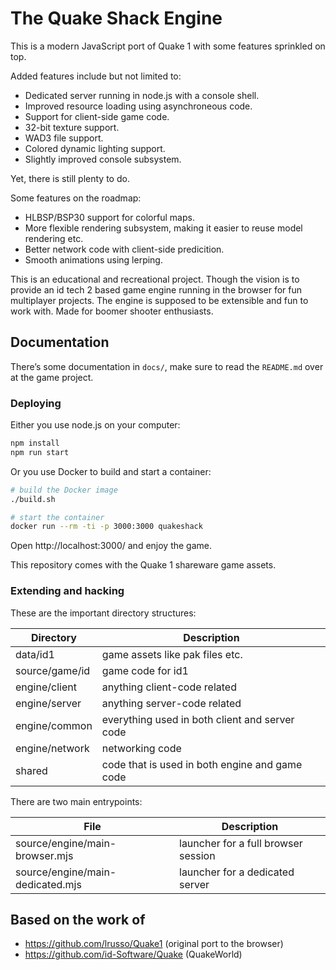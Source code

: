 # The Quake Shack Engine

This is a modern JavaScript port of Quake 1 with some features sprinkled on top.

Added features include but not limited to:

* Dedicated server running in node.js with a console shell.
* Improved resource loading using asynchroneous code.
* Support for client-side game code.
* 32-bit texture support.
* WAD3 file support.
* Colored dynamic lighting support.
* Slightly improved console subsystem.

Yet, there is still plenty to do.

Some features on the roadmap:

* HLBSP/BSP30 support for colorful maps.
* More flexible rendering subsystem, making it easier to reuse model rendering etc.
* Better network code with client-side predicition.
* Smooth animations using lerping.

This is an educational and recreational project.
Though the vision is to provide an id tech 2 based game engine running in the browser for fun multiplayer projects.
The engine is supposed to be extensible and fun to work with. Made for boomer shooter enthusiasts.

## Documentation

There’s some documentation in `docs/`, make sure to read the `README.md` over at the game project.

### Deploying

Either you use node.js on your computer:

```sh
npm install
npm run start
```

Or you use Docker to build and start a container:

```sh
# build the Docker image
./build.sh

# start the container
docker run --rm -ti -p 3000:3000 quakeshack
```

Open http://localhost:3000/ and enjoy the game.

This repository comes with the Quake 1 shareware game assets.

### Extending and hacking

These are the important directory structures:

| Directory | Description |
| - | - |
| data/id1 | game assets like pak files etc. |
| source/game/id | game code for id1 |
| engine/client | anything client-code related |
| engine/server | anything server-code related |
| engine/common | everything used in both client and server code |
| engine/network | networking code |
| shared | code that is used in both engine and game code |


There are two main entrypoints:

| File | Description |
| - | - |
| source/engine/main-browser.mjs | launcher for a full browser session |
| source/engine/main-dedicated.mjs | launcher for a dedicated server |


## Based on the work of

* https://github.com/lrusso/Quake1 (original port to the browser)
* https://github.com/id-Software/Quake (QuakeWorld)
